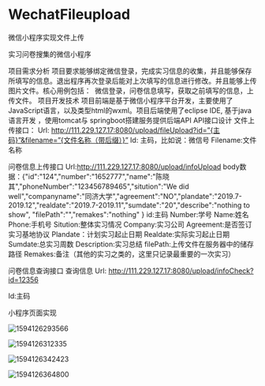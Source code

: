 # WechatFileupload
微信小程序实现文件上传

实习问卷搜集的微信小程序

项目需求分析
​	项目要求能够绑定微信登录，完成实习信息的收集，并且能够保存所填写的信息。退出程序再次登录后能对上次填写的信息进行修改。并且能够上传图片文件。
​	核心用例包括：
​		微信登录，问卷信息填写，获取之前填写的信息，上传文件。
项目开发技术
​	项目前端是基于微信小程序平台开发，主要使用了JavaScript语言，以及类型html的wxml。
​	项目后端使用了eclipse IDE, 基于java语言开发 ，使用tomcat与 springboot搭建服务提供后端API
API接口设计
文件上传接口：
Url: http://111.229.127.17:8080/upload/fileUpload?id=”{主码}”&filename=”{文件名称（带后缀）}”
Id: 主码，比如说：微信号
Filename:文件名称

问卷信息上传接口
Url:http://111.229.127.17:8080/upload/infoUpload
body数据：{"id":"124","number":"1652777","name":"陈晓其","phoneNumber":"123456789465","sitution":"We did well","companyname":"同济大学","agreement":"NO","plandate":"2019.7-2019.12","realdate":"2019.7-2019.11","sumdate":"20","describe":"nothing to show", "filePath":"","remakes":"nothing" }
id:主码
Number:学号
Name:姓名
Phone:手机号
Sitution:整体实习情况
Company:实习公司
Agreement:是否签订实习基地协议
Plandate：计划实习起止日期
Realdate:实际实习起止日期
Sumdate:总实习周数
Description:实习总结
filePath:上传文件在服务器中的储存路径
Remakes:备注（其他的实习之类的，这里只记录最重要的一次实习）

问卷信息查询接口
查询信息
Url: http://111.229.127.17:8080/upload/infoCheck?id=12356

Id:主码

小程序页面实现

![1594126293566](C:\Users\worlf\AppData\Roaming\Typora\typora-user-images\1594126293566.png)



![1594126312335](C:\Users\worlf\AppData\Roaming\Typora\typora-user-images\1594126312335.png)



![1594126342423](C:\Users\worlf\AppData\Roaming\Typora\typora-user-images\1594126342423.png)



![1594126364800](C:\Users\worlf\AppData\Roaming\Typora\typora-user-images\1594126364800.png)

